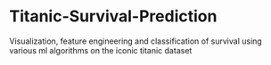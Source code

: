 # Titanic-Survival-Prediction
Visualization, feature engineering and classification of survival using various ml algorithms on the iconic titanic dataset
